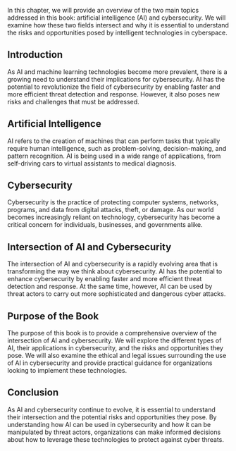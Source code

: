 
In this chapter, we will provide an overview of the two main topics addressed in this book: artificial intelligence (AI) and cybersecurity. We will examine how these two fields intersect and why it is essential to understand the risks and opportunities posed by intelligent technologies in cyberspace.

Introduction
------------

As AI and machine learning technologies become more prevalent, there is a growing need to understand their implications for cybersecurity. AI has the potential to revolutionize the field of cybersecurity by enabling faster and more efficient threat detection and response. However, it also poses new risks and challenges that must be addressed.

Artificial Intelligence
-----------------------

AI refers to the creation of machines that can perform tasks that typically require human intelligence, such as problem-solving, decision-making, and pattern recognition. AI is being used in a wide range of applications, from self-driving cars to virtual assistants to medical diagnosis.

Cybersecurity
-------------

Cybersecurity is the practice of protecting computer systems, networks, programs, and data from digital attacks, theft, or damage. As our world becomes increasingly reliant on technology, cybersecurity has become a critical concern for individuals, businesses, and governments alike.

Intersection of AI and Cybersecurity
------------------------------------

The intersection of AI and cybersecurity is a rapidly evolving area that is transforming the way we think about cybersecurity. AI has the potential to enhance cybersecurity by enabling faster and more efficient threat detection and response. At the same time, however, AI can be used by threat actors to carry out more sophisticated and dangerous cyber attacks.

Purpose of the Book
-------------------

The purpose of this book is to provide a comprehensive overview of the intersection of AI and cybersecurity. We will explore the different types of AI, their applications in cybersecurity, and the risks and opportunities they pose. We will also examine the ethical and legal issues surrounding the use of AI in cybersecurity and provide practical guidance for organizations looking to implement these technologies.

Conclusion
----------

As AI and cybersecurity continue to evolve, it is essential to understand their intersection and the potential risks and opportunities they pose. By understanding how AI can be used in cybersecurity and how it can be manipulated by threat actors, organizations can make informed decisions about how to leverage these technologies to protect against cyber threats.
